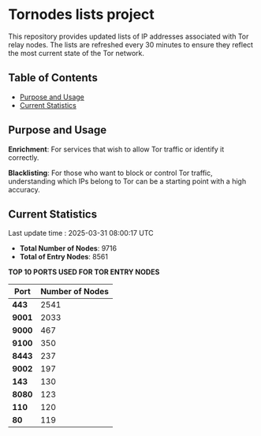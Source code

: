 # Tornodes lists project

This repository provides updated lists of IP addresses associated with Tor relay nodes. The lists are refreshed every 30 minutes to ensure they reflect the most current state of the Tor network.

## Table of Contents

- [Purpose and Usage](#purpose-and-usage)
- [Current Statistics](#current-statistics)


## Purpose and Usage

**Enrichment**: For services that wish to allow Tor traffic or identify it correctly.

**Blacklisting**: For those who want to block or control Tor traffic, understanding which IPs belong to Tor can be a starting point with a high accuracy.

## Current Statistics

Last update time : 2025-03-31 08:00:17 UTC

- **Total Number of Nodes**: 9716
- **Total of Entry Nodes**: 8561

**TOP 10 PORTS USED FOR TOR ENTRY NODES**

| **Port** | **Number of Nodes** |
|------|-----------------|
| **443**   | 2541  |
| **9001**   | 2033  |
| **9000**   | 467  |
| **9100**   | 350  |
| **8443**   | 237  |
| **9002**   | 197  |
| **143**   | 130  |
| **8080**   | 123  |
| **110**   | 120  |
| **80**   | 119  |


